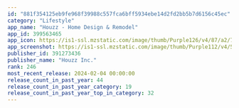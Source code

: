 ```yaml
---
id: "881f354125eb9fe968f39988c557fca6bff5934ebe14d2fd2bb5b7d6156c45ec"
category: "Lifestyle"
app_name: "Houzz - Home Design & Remodel"
app_id: 399563465
app_icon: https://is1-ssl.mzstatic.com/image/thumb/Purple126/v4/87/a2/74/87a27467-9dc6-419a-cf2e-e2ce97e4e823/ReleaseIcon-0-0-1x_U007emarketing-0-7-0-85-220.png/1024x1024bb.png
app_screenshot: https://is1-ssl.mzstatic.com/image/thumb/Purple112/v4/5a/bb/1c/5abb1cfb-d493-8ae3-8ff8-5f8a70762d16/54227310-de4e-4334-9e5e-6a00ecd3eca9_1_iPhone_6.5inch_Get_Ideas.jpg/1242x2688bb.png
publisher_id: 391273436
publisher_name: "Houzz Inc."
rank: 246
most_recent_release: 2024-02-04 00:00:00
release_count_in_past_year: 44
release_count_in_past_year_category: 19
release_count_in_past_year_top_in_category: 32
---
```

